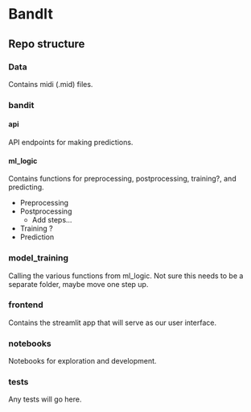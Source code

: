 # BandIt

## Repo structure
### Data
Contains midi (.mid) files.
### bandit
#### api
API endpoints for making predictions.
#### ml_logic
Contains functions for preprocessing, postprocessing, training?, and predicting.
- Preprocessing
- Postprocessing
  - Add steps...
- Training ?
- Prediction
### model_training
Calling the various functions from ml_logic. Not sure this needs to be a separate folder, maybe move one step up.
### frontend
Contains the streamlit app that will serve as our user interface.
### notebooks
Notebooks for exploration and development.
### tests
Any tests will go here.
